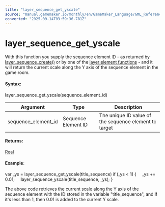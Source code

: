 ```yaml
---
title: "layer_sequence_get_yscale"
source: "manual.gamemaker.io/monthly/en/GameMaker_Language/GML_Reference/Asset_Management/Rooms/Sequence_Layers/layer_sequence_get_yscale.htm"
converted: "2025-09-14T03:59:36.781Z"
---
```


# layer\_sequence\_get\_yscale

With this function you supply the sequence element ID - as returned by [layer\_sequence\_create()](layer_sequence_create.md) or by one of the [layer element functions](../General_Layer_Functions/General_Layer_Functions.md) - and it will return the current scale along the Y axis of the sequence element in the game room.

#### Syntax:

layer\_sequence\_get\_yscale(sequence\_element\_id)

| Argument | Type | Description |
| --- | --- | --- |
| sequence_element_id | Sequence Element ID | The unique ID value of the sequence element to target |

#### Returns:

[Real](../../../../GML_Overview/Data_Types.md)

#### Example:

var \_ys = layer\_sequence\_get\_yscale(title\_sequence)
if (\_ys < 1)
{
    \_ys += 0.01;
    layer\_sequence\_yscale(title\_sequence, \_ys);
}

The above code retrieves the current scale along the Y axis of the sequence element with the ID stored in the variable "title\_sequence", and if it's less than 1, then 0.01 is added to the current Y scale.